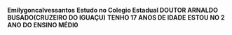 **Emilygoncalvessantos**
**Estudo no Colegio Estadual DOUTOR ARNALDO BUSADO(CRUZEIRO DO IGUAÇU)**
**TENHO 17 ANOS DE IDADE**
**ESTOU NO 2 ANO DO ENSINO MÉDI0**

